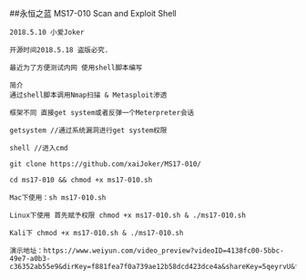    ##永恒之蓝  MS17-010 Scan and Exploit Shell 

    2018.5.10 小爱Joker 

    开源时间2018.5.18 盗版必究.

    最近为了方便测试内网 使用shell脚本编写 

    简介
    通过shell脚本调用Nmap扫描 & Metasploit渗透 

    框架不同 直接get system或者反弹一个Meterpreter会话 

    getsystem //通过系统漏洞进行get system权限  

    shell //进入cmd

    git clone https://github.com/xaiJoker/MS17-010/

    cd ms17-010 && chmod +x ms17-010.sh

    Mac下使用：sh ms17-010.sh

    Linux下使用 首先赋予权限 chmod +x ms17-010.sh & ./ms17-010.sh

    Kali下 chmod +x ms17-010.sh & ./ms17-010.sh

    演示地址：https://www.weiyun.com/video_preview?videoID=4138fc00-5bbc-49e7-a0b3-c36352ab55e9&dirKey=f881fea7f0a739ae12b58dcd423dce4a&shareKey=5qeyrvU&fileName=%E6%BC%94%E7%A4%BA%E8%A7%86%E9%A2%91.mov
